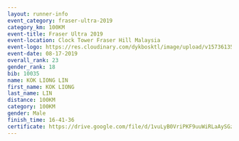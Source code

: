 ```yaml
---
layout: runner-info 
event_category: fraser-ultra-2019 
category_km: 100KM 
event-title: Fraser Ultra 2019 
event-location: Clock Tower Fraser Hill Malaysia 
event-logo: https://res.cloudinary.com/dykbosktl/image/upload/v1573613535/Logo/logo_mfst7w.jpg
event-date: 08-17-2019 
overall_rank: 23
gender_rank: 18
bib: 10035
name: KOK LIONG LIN
first_name: KOK LIONG
last_name: LIN
distance: 100KM
category: 100KM
gender: Male
finish_time: 16-41-36
certificate: https://drive.google.com/file/d/1vuLyB0VriPKF9uuWiRLaAySGz93Y62Xw/view?usp=sharing
---
```

